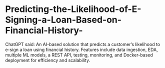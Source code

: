 # Predicting-the-Likelihood-of-E-Signing-a-Loan-Based-on-Financial-History-
ChatGPT said: An AI-based solution that predicts a customer’s likelihood to e-sign a loan using financial history. Features include data ingestion, EDA, multiple ML models, a REST API, testing, monitoring, and Docker-based deployment for efficiency and scalability.
